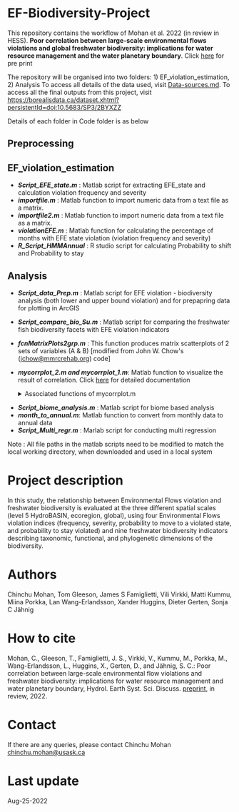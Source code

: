 # EF-Biodiversity-Project

This repository contains the workflow of Mohan et al. 2022 (in review in HESS). **Poor correlation between large-scale environmental flows violations and global freshwater biodiversity: implications for water resource management and the water planetary boundary**.  Click [here](https://hess.copernicus.org/preprints/hess-2022-87/) for pre print 

The repository will be organised into two folders: 1) EF_violation_estimation, 2) Analysis To access all details of the data used, visit [Data-sources.md](https://github.com/ChinchuMohan/Eflows-Biodiversity-Project/edit/main/README-Data.md). To access all the final outputs from this project, visit https://borealisdata.ca/dataset.xhtml?persistentId=doi:10.5683/SP3/2BYXZZ

Details of each folder in Code folder is as below

## Preprocessing


## EF_violation_estimation
- **_Script_EFE_state.m_** : Matlab script for extracting EFE_state and calculation violation frequency and severity
- **_importfile.m_** : Matlab function to import numeric data from a text file as a matrix.
- **_importfile2.m_** : Matlab function to import numeric data from a text file as a matrix.
- **_violationEFE.m_** : Matlab function  for calculating the percentage of months with EFE state violation (violation frequency and severity)
- **_R_Script_HMMAnnual_** : R studio script for calculating Probability to shift and Probability to stay

## Analysis
- **_Script_data_Prep.m_** : Matlab script for EFE violation - biodiversity analysis (both lower and upper bound violation) and for prepapring data for plotting in ArcGIS
- **_Script_compare_bio_Su.m_** : Matlab script for comparing the freshwater fish biodiversity facets with EFE violation indicators
- **_fcnMatrixPlots2grp.m_** : This function produces matrix scatterplots of 2 sets of variables (A & B) [modified from John W. Chow's (jchow@mmrcrehab.org) code]
- **_mycorrplot_2.m and mycorrplot_1.m_**: Matlab function to visualize the result of correlation. Click [here](https://github.com/weitingwlin/matlabutility/tree/master/documents) for detailed documentation

    <details><summary> Associated functions of mycorrplot.m </summary> 
  <p>
    
  - plot_circle.m : eazier way to make a circle
  - mycolor.m : function, pick color from a color plates, used in many plotting functions.
  - nancorr.m : calculate correlation coefficient, ignore NaN in each pair
  - tnames.m : show names of variable in a table
    
  </p>
</details>

- **_Script_biome_analysis.m_** : Matlab script for biome based analysis
- **_month_to_annual.m_**: Matlab function to convert from monthly data to annual data
- **_Script_Multi_regr.m_** : Marlab script for conducting multi regression

Note : All file paths in the matlab scripts need to be modified to match the local working directory, when downloaded and used in a local system

# Project description
In this study, the relationship between Environmental Flows violation and freshwater biodiversity is evaluated at the three different spatial scales (level 5 HydroBASIN, ecoregion, global), using four Environmental Flows violation indices (frequency, severity, probability to move to a violated state, and probability to stay violated) and nine freshwater biodiversity indicators describing taxonomic, functional, and phylogenetic dimensions of the biodiversity.

# Authors
Chinchu Mohan, Tom Gleeson, James S Famiglietti, Vili Virkki, Matti Kummu, Miina Porkka, Lan Wang-Erlandsson, Xander Huggins, Dieter Gerten, Sonja C Jähnig

# How to cite 
Mohan, C., Gleeson, T., Famiglietti, J. S., Virkki, V., Kummu, M., Porkka, M., Wang-Erlandsson, L., Huggins, X., Gerten, D., and Jähnig, S. C.: Poor correlation between large-scale environmental flow violations and freshwater biodiversity: implications for water resource management and water planetary boundary, Hydrol. Earth Syst. Sci. Discuss. [preprint](https://doi.org/10.5194/hess-2022-87), in review, 2022.

# Contact
If there are any queries, please contact Chinchu Mohan chinchu.mohan@usask.ca

# Last update
Aug-25-2022
